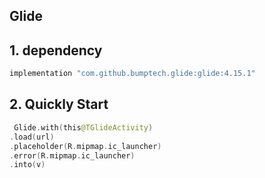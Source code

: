 ## Glide

## 1.  dependency

```groovy
implementation "com.github.bumptech.glide:glide:4.15.1"
```

## 2. Quickly Start

```kotlin
 Glide.with(this@TGlideActivity)
.load(url)
.placeholder(R.mipmap.ic_launcher)
.error(R.mipmap.ic_launcher)
.into(v)
```



## 